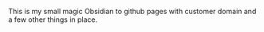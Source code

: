 This is my small magic Obsidian to github pages with customer domain and a few
other things in place. 
